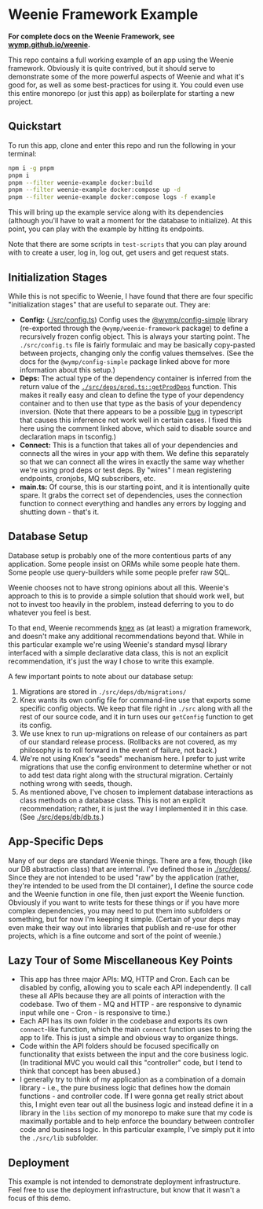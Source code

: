 Weenie Framework Example
=================================================================================

**For complete docs on the Weenie Framework, see [wymp.github.io/weenie](http://wymp.github.io/weenie).**

This repo contains a full working example of an app using the Weenie framework. Obviously it is quite contrived, but it
should serve to demonstrate some of the more powerful aspects of Weenie and what it's good for, as well as some
best-practices for using it. You could even use this entire monorepo (or just this app) as boilerplate for starting a
new project.


## Quickstart

To run this app, clone and enter this repo and run the following in your terminal:

```sh
npm i -g pnpm
pnpm i
pnpm --filter weenie-example docker:build
pnpm --filter weenie-example docker:compose up -d
pnpm --filter weenie-example docker:compose logs -f example
```

This will bring up the example service along with its dependencies (although you'll have to wait a moment for the
database to initialize). At this point, you can play with the example by hitting its endpoints.

Note that there are some scripts in `test-scripts` that you can play around with to create a user, log in, log out, get
users and get request stats.


## Initialization Stages

While this is not specific to Weenie, I have found that there are four specific "initialization stages" that are useful
to separate out. They are:

* **Config:** ([./src/config.ts](https://github.com/wymp/weenie/tree/current/apps/example/src/config.ts)) Config uses
  the [@wymp/config-simple](https://wymp.github.io/config-simple) library (re-exported through the
  `@wymp/weenie-framework` package) to define a recursively frozen config object. This is always your starting point.
  The `./src/config.ts` file is fairly formulaic and may be basically copy-pasted between projects, changing only the
  config values themselves. (See the docs for the `@wymp/config-simple` package linked above for more information about
  this setup.)
* **Deps:** The actual type of the dependency container is inferred from the return value of the
  [`./src/deps/prod.ts::getProdDeps`](https://github.com/wymp/weenie/tree/current/apps/example/src/deps/prod.ts)
  function. This makes it really easy and clean to define the type of your dependency container and to then use that
  type as the basis of your dependency inversion. (Note that there appears to be a possible
  [bug](https://github.com/microsoft/TypeScript/issues/42873#issuecomment-1766987305) in typescript that causes this
  inferrence not work well in certain cases. I fixed this here using the comment linked above, which said to disable
  source and declaration maps in tsconfig.)
* **Connect:** This is a function that takes all of your dependencies and connects all the wires in your app with them.
  We define this separately so that we can connect all the wires in exactly the same way whether we're using prod deps
  or test deps. By "wires" I mean registering endpoints, cronjobs, MQ subscribers, etc.
* **main.ts:** Of course, this is our starting point, and it is intentionally quite spare. It grabs the correct set of
  dependencies, uses the connection function to connect everything and handles any errors by logging and shutting down -
  that's it.


## Database Setup

Database setup is probably one of the more contentious parts of any application. Some people insist on ORMs while some
people hate them. Some people use query-builders while some people prefer raw SQL.

Weenie chooses not to have strong opinions about all this. Weenie's approach to this is to provide a simple solution
that should work well, but not to invest too heavily in the problem, instead deferring to you to do whatever you feel
is best.

To that end, Weenie recommends [knex](https://www.npmjs.com/package/knex) as (at least) a migration framework, and
doesn't make any additional recommendations beyond that. While in this particular example we're using Weenie's standard
mysql library interfaced with a simple declarative data class, this is not an explicit recommendation, it's just the way
I chose to write this example.

A few important points to note about our database setup:

1. Migrations are stored in `./src/deps/db/migrations/`
2. Knex wants its own config file for command-line use that exports some specific config objects. We keep that file
   right in `./src` along with all the rest of our source code, and it in turn uses our `getConfig` function to get its
   config.
3. We use knex to run up-migrations on release of our containers as part of our standard release process. (Rollbacks are
   not covered, as my philosophy is to roll forward in the event of failure, not back.)
4. We're not using Knex's "seeds" mechanism here. I prefer to just write migrations that use the config environment to
   determine whether or not to add test data right along with the structural migration. Certainly nothing wrong with
   seeds, though.
5. As mentioned above, I've chosen to implement database interactions as class methods on a database class. This is not
   an explicit recommendation; rather, it is just the way I implemented it in this case. (See
   [./src/deps/db/db.ts](https://github.com/wymp/weenie/blob/current/apps/example/src/deps/db/db.ts).)


## App-Specific Deps

Many of our deps are standard Weenie things. There are a few, though (like our DB abstraction class) that are internal.
I've defined those in [./src/deps/](https://github.com/wymp/weenie/blob/current/apps/example/src/deps/). Since they
are not intended to be used "raw" by the application (rather, they're intended to be used from the DI container), I
define the source code and the Weenie function in one file, then just export the Weenie function. Obviously if you want
to write tests for these things or if you have more complex dependencies, you may need to put them into subfolders or
something, but for now I'm keeping it simple. (Certain of your deps may even make their way out into libraries that
publish and re-use for other projects, which is a fine outcome and sort of the point of weenie.)


## Lazy Tour of Some Miscellaneous Key Points

* This app has three major APIs: MQ, HTTP and Cron. Each can be disabled by config, allowing you to scale each API
  independently. (I call these all APIs because they are all points of interaction with the codebase. Two of them - MQ
  and HTTP - are responsive to dynamic input while one - Cron - is responsive to time.)
* Each API has its own folder in the codebase and exports its own `connect`-like function, which the main `connect`
  function uses to bring the app to life. This is just a simple and obvious way to organize things.
* Code within the API folders should be focused specifically on functionality that exists between the input and the core
  business logic. (In traditional MVC you would call this "controller" code, but I tend to think that concept has been
  abused.)
* I generally try to think of my application as a combination of a domain library - i.e., the pure business logic that
  defines how the domain functions - and controller code. If I were gonna get really strict about this, I might even
  tear out all the business logic and instead define it in a library in the `libs` section of my monorepo to make sure
  that my code is maximally portable and to help enforce the boundary between controller code and business logic. In
  this particular example, I've simply put it into the `./src/lib` subfolder.


## Deployment

This example is not intended to demonstrate deployment infrastructure. Feel free to use the deployment infrastructure,
but know that it wasn't a focus of this demo.
